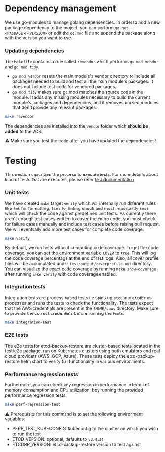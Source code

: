 # Dependency management

We use go-modules to manage golang dependencies. In order to add a new package dependency to the project, you can perform `go get <PACKAGE>@<VERSION>` or edit the `go.mod` file and append the package along with the version you want to use.

### Updating dependencies

The `Makefile` contains a rule called `revendor` which performs `go mod vendor` and `go mod tidy`.
* `go mod vendor` resets the main module's vendor directory to include all packages needed to build and test all the main module's packages. It does not include test code for vendored packages.
* `go mod tidy` makes sure go.mod matches the source code in the module.
It adds any missing modules necessary to build the current module's packages and dependencies, and it removes unused modules that don't provide any relevant packages.

```sh
make revendor
```

The dependencies are installed into the `vendor` folder which **should be added** to the VCS.

:warning: Make sure you test the code after you have updated the dependencies!

# Testing

This section describes the process to execute tests. For more details about kind of tests that are executed, please refer [test documentation](./tests.md)

### Unit tests

We have created `make` target `verify` which will internally run different rules like `fmt` for formatting, `lint` for linting check and most importantly `test` which will check the code against predefined unit tests. As currently there aren't enough test cases written to cover the entire code, you must check for failure cases manually and include test cases before raising pull request. We will eventually add more test cases for complete code coverage.

```sh
make verify
```

By default, we run tests without computing code coverage. To get the code coverage, you can set the environment variable `COVER` to `true`. This will log the code coverage percentage at the end of test logs. Also, all cover profile files will be accumulated under `test/output/coverprofile.out` directory. You can visualize the exact code coverage by running `make show-coverage` after running `make verify` with code coverage enabled.

### Integration tests

Integration tests are process based tests i.e spins up `etcd` and `etcdbr` as processes and runs the tests to check the functionality. The tests expect that the AWS credentials are present in the `$HOME/.aws` directory. Make sure to provide the correct credentials before running the tests.

```sh
make integration-test
```

### E2E tests

The e2e tests for etcd-backup-restore are cluster-based tests located in the test/e2e package, run on Kubernetes clusters using both emulators and real cloud providers (AWS, GCP, Azure). These tests deploy the etcd-backup-restore helm chart to verify full functionality in various environments.

### Performance regression tests

Furthermore, you can check any regression in performance in terms of memory consumption and CPU utilization, bby running the provided performance regression tests.

```sh
make perf-regression-test
```

:warning: Prerequisite for this command is to set the following environment variables:

- PERF_TEST_KUBECONFIG: kubeconfig to the cluster on which you wish to run the test
- ETCD_VERSION: optional, defaults to `v3.4.34`
- ETCDBR_VERSION: etcd-backup-restore version to test against
